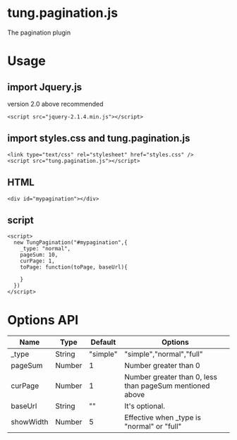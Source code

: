 # tung.pagination.js
The pagination plugin

# Usage
## import Jquery.js
version 2.0 above recommended
```
<script src="jquery-2.1.4.min.js"></script>
```
## import styles.css and tung.pagination.js
```
<link type="text/css" rel="stylesheet" href="styles.css" />
<script src="tung.pagination.js"></script>
```
## HTML
```
<div id="mypagination"></div>
```
## script
```
<script>
  new TungPagination("#mypagination",{
    _type: "normal",
    pageSum: 10,
    curPage: 1,
    toPage: function(toPage, baseUrl){
      
    }
  })
</script>
```

# Options API
| Name | Type | Default | Options |
| --- | --- | --- | --- |
| _type | String | "simple" | "simple","normal","full" |
| pageSum | Number | 1 | Number greater than 0 |
| curPage | Number | 1 | Number greater than 0, less than pageSum mentioned above |
| baseUrl | String | "" | It's optional. |
| showWidth | Number | 5 | Effective when _type is "normal" or "full" |
